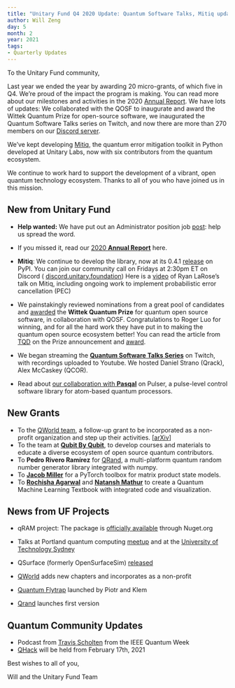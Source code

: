 ```yaml
---
title: "Unitary Fund Q4 2020 Update: Quantum Software Talks, Mitiq updates, and more grants"
author: Will Zeng
day: 5
month: 2
year: 2021
tags:
- Quarterly Updates
---
```


To the Unitary Fund community,

Last year we ended the year by awarding 20 micro-grants, of which five in Q4. We’re proud of the impact the program is making. You can read more about our milestones and activities in the 2020 [Annual Report](https://unitary.foundation/assets/Unitary_Fund_2020_Report.pdf). We have lots of updates: We collaborated with the QOSF to inaugurate and award the Wittek Quantum Prize for open-source software, we inaugurated the Quantum Software Talks series on Twitch, and now there are more than 270 members on our [Discord server](http://discord.unitary.foundation).

We’ve kept developing [Mitiq](https://github.com/unitaryfund/mitiq), the quantum error mitigation toolkit in Python developed at Unitary Labs, now with six contributors from the quantum ecosystem.

We continue to work hard to support the development of a vibrant, open quantum technology ecosystem. Thanks to all of you who have joined us in this mission.

## New from Unitary Fund

- **Help wanted:** We have put out an Administrator position job [post](https://unitary.foundation/jobs/administrator.html): help us spread the word.

- If you missed it, read our [2020 **Annual Report**](https://unitary.foundation/posts/2020.html) here.

- **Mitiq**: We continue to develop the library, now at its 0.4.1 [release](https://mitiq.readthedocs.io/en/stable/changelog.html) on PyPI. You can join our community call on Fridays at 2:30pm ET on Discord ( [discord.unitary.foundation](http://discord.unitary.foundation/)) Here is a [video](https://www.youtube.com/watch?v=5KDQtWzJcfw) of Ryan LaRose’s talk on Mitiq, including ongoing work to implement probabilistic error cancellation (PEC) 

- We painstakingly reviewed nominations from a great pool of candidates and [awarded](https://medium.com/qosf/announcing-the-winner-of-the-2020-wittek-quantum-prize-for-open-source-software-59e847b38d9b) the **Wittek Quantum Prize** for quantum open source software, in collaboration with QOSF. Congratulations to Roger Luo for winning, and for all the hard work they have put in to making the quantum open source ecosystem better! You can read the article from [TQD](https://thequantumdaily.com/2020/10/19/quantum-open-source-foundation-kicks-off-the-wittek-quantum-prize/) on the Prize announcement and [award](https://thequantumdaily.com/2021/02/02/announcing-the-winner-of-the-2020-wittek-quantum-prize-for-open-source-software/). 

- We began streaming the [**Quantum Software Talks Series**](https://unitary.foundation/talks.html) on Twitch, with recordings uploaded to Youtube. We hosted Daniel Strano (Qrack), Alex McCaskey (QCOR).

- Read about [our collaboration with **Pasqal**](https://pasqal.io/2021/01/22/pulser-a-control-software-at-the-pulse-level-for-pasqal-quantum-processors/) on Pulser, a pulse-level control software library for atom-based quantum processors.

## New Grants
- To the [QWorld team](https://qworld.lu.lv/), a follow-up grant to be incorporated as a non-profit organization and step up their activities. [[arXiv](https://arxiv.org/abs/2010.13552)]
- To the team at [**Qubit By Qubit**](https://www.qubitbyqubit.org/), to develop courses and materials to educate a diverse ecosystem of open source quantum contributors.
- To **Pedro Rivero Ramírez** for [QRand](https://github.com/pedrorrivero/qrand/), a multi-platform quantum random number generator library integrated with numpy.
- To [**Jacob Miller**](http://jemisjoky.com/) for a PyTorch toolbox for matrix product state models.
- To [**Rochisha Agarwal**](https://rochisha0.github.io/) and [**Natansh Mathur**](https://www.linkedin.com/in/natanshmathur/) to create a Quantum Machine Learning Textbook with integrated code and visualization.

## News from UF Projects

- qRAM project: The package is [officially available](https://www.nuget.org/packages/QSharpCommunity.Libraries.Qram/) through Nuget.org 

- Talks at Portland quantum computing [meetup](https://www.youtube.com/watch?v=41ZgLtI6gZw) and at the [University of Technology Sydney](https://www.youtube.com/watch?v=eNIt5mPypvo&feature=youtu.be)

- QSurface (formerly OpenSurfaceSim) [released](https://qsurface.readthedocs.io/en/latest/?badge=stable)

- [QWorld](https://qworld.lu.lv/) adds new chapters and incorporates as a non-profit

- [Quantum Flytrap](https://quantumflytrap.com/) launched by Piotr and Klem

- [Qrand](https://github.com/pedrorrivero/qrand/) launches first version

## Quantum Community Updates
- Podcast from [Travis Scholten](https://anchor.fm/quantumcomputingnow/episodes/Travis-Scholten-and-News-from-IEEE-Quantum-Week---Episode-23-Hybrid-em960c%C2%A0) from the IEEE Quantum Week
- [QHack](https://anchor.fm/quantumcomputingnow/episodes/Travis-Scholten-and-News-from-IEEE-Quantum-Week---Episode-23-Hybrid-em960c%C2%A0) will be held from February 17th, 2021 

Best wishes to all of you,

Will and the Unitary Fund Team
